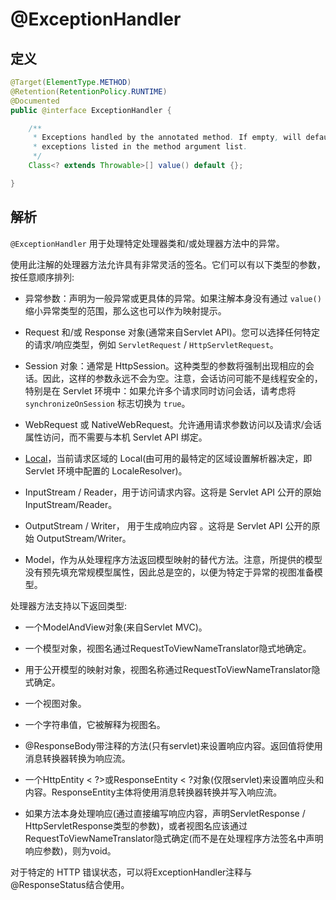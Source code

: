 # @ExceptionHandler

## 定义

```java
@Target(ElementType.METHOD)
@Retention(RetentionPolicy.RUNTIME)
@Documented
public @interface ExceptionHandler {

    /**
     * Exceptions handled by the annotated method. If empty, will default to any
     * exceptions listed in the method argument list.
     */
    Class<? extends Throwable>[] value() default {};

}
```

## 解析

`@ExceptionHandler` 用于处理特定处理器类和/或处理器方法中的异常。

使用此注解的处理器方法允许具有非常灵活的签名。它们可以有以下类型的参数，按任意顺序排列:

* 异常参数：声明为一般异常或更具体的异常。如果注解本身没有通过 `value()` 缩小异常类型的范围，那么这也可以作为映射提示。

* Request 和/或 Response 对象\(通常来自Servlet API\)。您可以选择任何特定的请求/响应类型，例如 `ServletRequest` / `HttpServletRequest`。

* Session 对象：通常是 HttpSession。这种类型的参数将强制出现相应的会话。因此，这样的参数永远不会为空。注意，会话访问可能不是线程安全的，特别是在 Servlet 环境中：如果允许多个请求同时访问会话，请考虑将 `synchronizeOnSession` 标志切换为 `true`。

* WebRequest 或 NativeWebRequest。允许通用请求参数访问以及请求/会话属性访问，而不需要与本机 Servlet API 绑定。

* [Local](https://docs.oracle.com/javase/8/docs/api/java/util/Locale.html?is-external=true)，当前请求区域的 Local\(由可用的最特定的区域设置解析器决定，即 Servlet 环境中配置的 LocaleResolver\)。

* InputStream / Reader，用于访问请求内容。这将是 Servlet API 公开的原始 InputStream/Reader。

* OutputStream / Writer， 用于生成响应内容 。这将是 Servlet API 公开的原始 OutputStream/Writer。

* Model，作为从处理程序方法返回模型映射的替代方法。注意，所提供的模型没有预先填充常规模型属性，因此总是空的，以便为特定于异常的视图准备模型。

处理器方法支持以下返回类型:

* 一个ModelAndView对象\(来自Servlet MVC\)。

* 一个模型对象，视图名通过RequestToViewNameTranslator隐式地确定。

* 用于公开模型的映射对象，视图名称通过RequestToViewNameTranslator隐式确定。

* 一个视图对象。

* 一个字符串值，它被解释为视图名。

* @ResponseBody带注释的方法\(只有servlet\)来设置响应内容。返回值将使用消息转换器转换为响应流。

* 一个HttpEntity &lt; ?&gt;或ResponseEntity &lt; ?对象\(仅限servlet\)来设置响应头和内容。ResponseEntity主体将使用消息转换器转换并写入响应流。

* 如果方法本身处理响应\(通过直接编写响应内容，声明ServletResponse / HttpServletResponse类型的参数\)，或者视图名应该通过RequestToViewNameTranslator隐式确定\(而不是在处理程序方法签名中声明响应参数\)，则为void。

对于特定的 HTTP 错误状态，可以将ExceptionHandler注释与@ResponseStatus结合使用。

